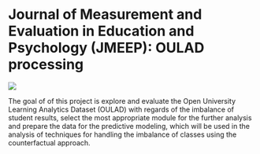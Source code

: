 
# Journal of Measurement and Evaluation in Education and Psychology (JMEEP): OULAD processing

<!-- badges: start -->
[![](https://img.shields.io/badge/lifecycle-experimental-orange.svg)](https://lifecycle.r-lib.org/articles/stages.html#experimental)
<!-- badges: end -->

The goal of of this project is explore and evaluate the Open University Learning Analytics Dataset (OULAD) 
with regards of the imbalance of student results, select the most appropriate 
module for the further analysis and prepare the data for the predictive modeling,
which will be used in the analysis of techniques for handling the imbalance of 
classes using the counterfactual approach.

